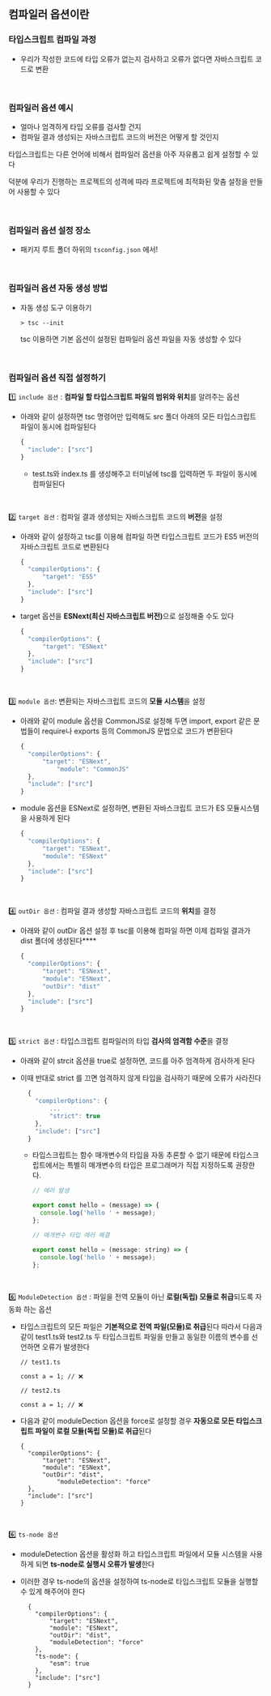 ## 컴파일러 옵션이란

### 타입스크립트 컴파일 과정

  - 우리가 작성한 코드에 타입 오류가 없는지 검사하고 오류가 없다면 자바스크립트 코드로 변환
    
<br />

### 컴파일러 옵션 예시

  - 얼마나 엄격하게 타입 오류를 검사할 건지
  - 컴파일 결과 생성되는 자바스크립트 코드의 버전은 어떻게 할 것인지
    

타입스크립트는 다른 언어에 비해서 컴파일러 옵션을 아주 자유롭고 쉽게 설정할 수 있다

덕분에 우리가 진행하는 프로젝트의 성격에 따라 프로젝트에 최적화된 맞춤 설정을 만들어 사용할 수 있다

<br />

### 컴파일러 옵션 설정 장소

  - 패키지 루트 폴더 하위의 `tsconfig.json` 에서!

<br />

### 컴파일러 옵션 자동 생성 방법

  - 자동 생성 도구 이용하기
    ```shell
    > tsc --init
    ```
    tsc 이용하면 기본 옵션이 설정된 컴파일러 옵션 파일을 자동 생성할 수 있다
    
<br/>

### 컴파일러 옵션 직접 설정하기
1️⃣ `include 옵션` : <b>컴파일 할 타입스크립트 파일의 범위와 위치</b>를 알려주는 옵션
- 아래와 같이 설정하면 tsc 명령어만 입력해도 src 폴더 아래의 모든 타입스크립트 파일이 동시에 컴파일된다
    
    ```jsx
    {
      "include": ["src"]
    }
    ```
    - test.ts와 index.ts 를 생성해주고 터미널에 tsc를 입력하면 두 파일이 동시에 컴파일된다

<br />


2️⃣ `target 옵션` : 컴파일 결과 생성되는 자바스크립트 코드의 <b>버전</b>을 설정
- 아래와 같이 설정하고 tsc를 이용해 컴파일 하면 타입스크립트 코드가 ES5 버전의 자바스크립트 코드로 변환된다

  ```jsx
  {
    "compilerOptions": {
        "target": "ES5"
    },
    "include": ["src"]
  }
  ```

- target 옵션을 <b>ESNext(최신 자바스크립트 버전)</b>으로 설정해줄 수도 있다

  ```jsx
  {
    "compilerOptions": {
        "target": "ESNext"
    },
    "include": ["src"]
  }
  ```

<br />

3️⃣ `module 옵션`: 변환되는 자바스크립트 코드의 <b>모듈 시스템</b>을 설정
- 아래와 같이 module 옵션을 CommonJS로 설정해 두면 import, export 같은 문법들이 require나 exports 등의 CommonJS 문법으로 코드가 변환된다

  ```jsx
  {
    "compilerOptions": {
        "target": "ESNext",
            "module": "CommonJS"
    },
    "include": ["src"]
  }
  ```

- module 옵션을 ESNext로 설정하면, 변환된 자바스크립트 코드가 ES 모듈시스템을 사용하게 된다

  ```jsx
  {
    "compilerOptions": {
        "target": "ESNext",
        "module": "ESNext"
    },
    "include": ["src"]
  }
  ```

<br />

4️⃣ `outDir 옵션` : 컴파일 결과 생성할 자바스크립트 코드의 **위치**를 결정
- 아래와 같이 outDir 옵션 설정 후 tsc를 이용해 컴파일 하면 이제 컴파일 결과가 dist 폴더에 생성된다\*\*\*\*

  ```jsx
  {
    "compilerOptions": {
        "target": "ESNext",
        "module": "ESNext",
        "outDir": "dist"
    },
    "include": ["src"]
  }
  ```

<br />

5️⃣ `strict 옵션` : 타입스크립트 컴파일러의 타입 **검사의 엄격함 수준**을 결정
- 아래와 같이 strcit 옵션을 true로 설정하면, 코드를 아주 엄격하게 검사하게 된다
- 이때 반대로 strict 를 끄면 엄격하지 않게 타입을 검사하기 때문에 오류가 사라진다

  ```jsx
    {
      "compilerOptions": {
          ...
          "strict": true
      },
      "include": ["src"]
    }
  ```

  - 타입스크립트는 함수 매개변수의 타입을 자동 추론할 수 없기 때문에 타입스크립트에서는 특별히 매개변수의 타입은 프로그래머가 직접 지정하도록 권장한다.

    ```jsx
    // 에러 발생
    
    export const hello = (message) => {
      console.log('hello ' + message);
    };
    ```
  
    ```jsx
    // 매개변수 타입 에러 해결
  
    export const hello = (message: string) => {
      console.log('hello ' + message);
    };
    ```

<br />

6️⃣ `ModuleDetection 옵션` : 파일을 전역 모듈이 아닌 <b>로컬(독립) 모듈로 취급</b>되도록 자동화 하는 옵션
- 타입스크립트의 모든 파일은 <b>기본적으로 전역 파일(모듈)로 취급</b>된다
  따라서 다음과 같이 test1.ts와 test2.ts 두 타입스크립트 파일을 만들고 동일한 이름의 변수를 선언하면 오류가 발생한다

  ```tsx
  // test1.ts

  const a = 1; // ❌

  // test2.ts

  const a = 1; // ❌
  ```

- 다음과 같이 moduleDection 옵션을 force로 설정할 경우 **자동으로 모든 타입스크립트 파일이 로컬 모듈(독립 모듈)로 취급**된다

  ```tsx
  {
    "compilerOptions": {
        "target": "ESNext",
        "module": "ESNext",
        "outDir": "dist",
            "moduleDetection": "force"
    },
    "include": ["src"]
  }
  ```

<br />

6️⃣ `ts-node 옵션`
- moduleDetection 옵션을 활성화 하고 타입스크립트 파일에서 모듈 시스템을 사용하게 되면 <b>ts-node로 실행시 오류가 발생</b>한다
- 이러한 경우 ts-node의 옵션을 설정하여 ts-node로 타입스크립트 모듈을 실행할 수 있게 해주어야 한다

  ```tsx
    {
      "compilerOptions": {
          "target": "ESNext",
          "module": "ESNext",
          "outDir": "dist",
          "moduleDetection": "force"
      },
      "ts-node": {
          "esm": true
      },
      "include": ["src"]
    }
  ```
